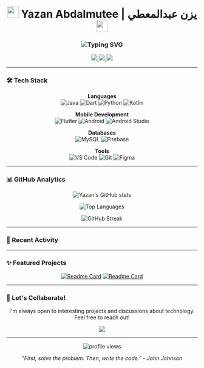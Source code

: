<h1 align="center">
  <img src="https://emojis.slackmojis.com/emojis/images/1643514389/3643/cool-doge.gif?1643514389" width="30"/>
  Yazan Abdalmutee | يزن عبدالمعطي
  <img src="https://emojis.slackmojis.com/emojis/images/1643514389/3643/cool-doge.gif?1643514389" width="30"/>
</h1>

<h3 align="center">
  <img src="https://readme-typing-svg.herokuapp.com?font=Fira+Code&pause=1000&color=2F80ED&center=true&vCenter=true&width=435&lines=Computer+Engineer;Android+Developer;Problem+Solver;Tech+Enthusiast" alt="Typing SVG" />
</h3>

<p align="center">
  <a href="mailto:yazanshrouf7@gmail.com">
    <img src="https://img.shields.io/badge/Gmail-EA4335?style=for-the-badge&logo=gmail&logoColor=white"/>
  </a>
  <a href="https://www.linkedin.com/in/yazan-abdalmutee">
    <img src="https://img.shields.io/badge/LinkedIn-0A66C2?style=for-the-badge&logo=linkedin&logoColor=white"/>
  </a>
  <a href="https://github.com/yazanshrouf7">
    <img src="https://img.shields.io/badge/GitHub-181717?style=for-the-badge&logo=github&logoColor=white"/>
  </a>
</p>

---

### 🛠 Tech Stack

<div align="center">

**Languages**  
![Java](https://img.shields.io/badge/Java-ED8B00?style=for-the-badge&logo=openjdk&logoColor=white)
![Dart](https://img.shields.io/badge/Dart-0175C2?style=for-the-badge&logo=dart&logoColor=white)
![Python](https://img.shields.io/badge/Python-3776AB?style=for-the-badge&logo=python&logoColor=white)
![Kotlin](https://img.shields.io/badge/Kotlin-7F52FF?style=for-the-badge&logo=kotlin&logoColor=white)

**Mobile Development**  
![Flutter](https://img.shields.io/badge/Flutter-02569B?style=for-the-badge&logo=flutter&logoColor=white)
![Android](https://img.shields.io/badge/Android-3DDC84?style=for-the-badge&logo=android&logoColor=white)
![Android Studio](https://img.shields.io/badge/Android_Studio-3DDC84?style=for-the-badge&logo=android-studio&logoColor=white)

**Databases**  
![MySQL](https://img.shields.io/badge/MySQL-4479A1?style=for-the-badge&logo=mysql&logoColor=white)
![Firebase](https://img.shields.io/badge/Firebase-FFCA28?style=for-the-badge&logo=firebase&logoColor=black)

**Tools**  
![VS Code](https://img.shields.io/badge/VS_Code-007ACC?style=for-the-badge&logo=visual-studio-code&logoColor=white)
![Git](https://img.shields.io/badge/Git-F05032?style=for-the-badge&logo=git&logoColor=white)
![Figma](https://img.shields.io/badge/Figma-F24E1E?style=for-the-badge&logo=figma&logoColor=white)

</div>

---

### 📊 GitHub Analytics

<div align="center">
  
![Yazan's GitHub stats](https://github-readme-stats.vercel.app/api?username=yazanshrouf7&show_icons=true&theme=radical&hide_border=true&bg_color=00000000)

![Top Languages](https://github-readme-stats.vercel.app/api/top-langs/?username=yazanshrouf7&layout=compact&theme=radical&hide_border=true&bg_color=00000000)

![GitHub Streak](https://streak-stats.demolab.com?user=yazanshrouf7&theme=radical&hide_border=true&background=00000000)

</div>

---

### 🎯 Recent Activity

<!--START_SECTION:activity-->
<!--END_SECTION:activity-->

---

### ✨ Featured Projects

<div align="center">
  
[![Readme Card](https://github-readme-stats.vercel.app/api/pin/?username=yazanshrouf7&repo=repo-name&theme=radical)](https://github.com/yazanshrouf7/repo-name)
[![Readme Card](https://github-readme-stats.vercel.app/api/pin/?username=yazanshrouf7&repo=repo-name&theme=radical)](https://github.com/yazanshrouf7/repo-name)

</div>

---

### 🤝 Let's Collaborate!

<p align="center">
  I'm always open to interesting projects and discussions about technology. 
  <br>Feel free to reach out!
</p>

<p align="center">
  <a href="mailto:yazanshrouf7@gmail.com">
    <img src="https://img.shields.io/badge/Contact_Me-EA4335?style=for-the-badge&logo=gmail&logoColor=white&link=mailto:yazanshrouf7@gmail.com"/>
  </a>
</p>

---

<p align="center">
  <img src="https://komarev.com/ghpvc/?username=yazanshrouf7&label=Profile+Views&color=blueviolet&style=flat" alt="profile views" />
</p>

<p align="center">
  <em>"First, solve the problem. Then, write the code." - John Johnson</em>
</p>
